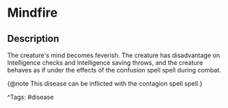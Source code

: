 # Mindfire

## Description

The creature's mind becomes feverish. The creature has disadvantage on Intelligence checks and Intelligence saving throws, and the creature behaves as if under the effects of the confusion spell spell during combat.

{@note This disease can be inflicted with the contagion spell spell.}

^Tags: #disease